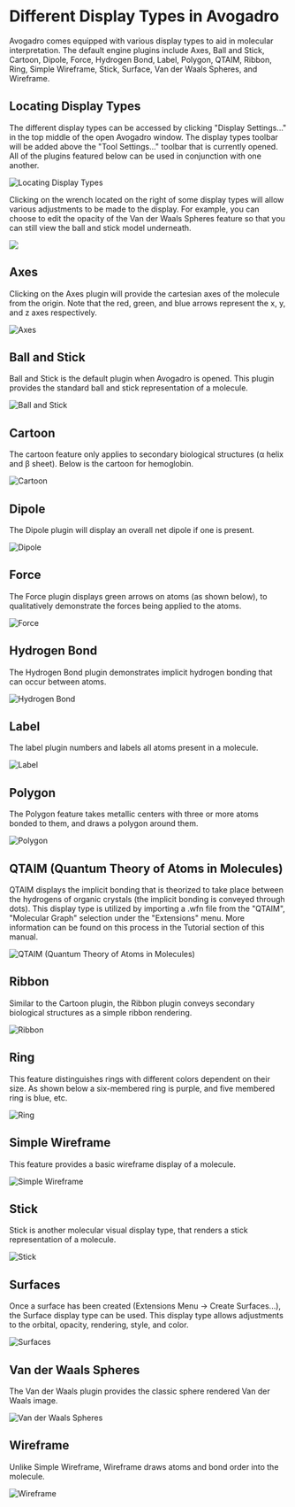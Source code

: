 # Different Display Types in Avogadro

Avogadro comes equipped with various display types to aid in molecular interpretation. The default engine plugins include Axes, Ball and Stick, Cartoon, Dipole, Force, Hydrogen Bond, Label, Polygon, QTAIM, Ribbon, Ring, Simple Wireframe, Stick, Surface, Van der Waals Spheres, and Wireframe.

## Locating Display Types

The different display types can be accessed by clicking "Display Settings..." in the top middle of the open Avogadro window. The display types toolbar will be added above the "Tool Settings..." toolbar that is currently opened. All of the plugins featured below can be used in conjunction with one another.

![Locating Display Types][1]

[1]: images/1-display-types/locating-display-types.png

Clicking on the wrench located on the right of some display types will allow various adjustments to be made to the display. For example, you can choose to edit the opacity of the Van der Waals Spheres feature so that you can still view the ball and stick model underneath.

![][2]

[2]: images/1-display-types/2605cdc6-ab67-4e3b-9222-28bb0c0f7f7d.png

## Axes

Clicking on the Axes plugin will provide the cartesian axes of the molecule from the origin. Note that the red, green, and blue arrows represent the x, y, and z axes respectively.

![Axes][3]

[3]: images/1-display-types/axes.png

## Ball and Stick

Ball and Stick is the default plugin when Avogadro is opened. This plugin provides the standard ball and stick representation of a molecule.

![Ball and Stick][4]

[4]: images/1-display-types/ball-and-stick.png

## Cartoon

The cartoon feature only applies to secondary biological structures (α helix and β sheet). Below is the cartoon for hemoglobin.

![Cartoon][5]

[5]: images/1-display-types/cartoon.png

## Dipole

The Dipole plugin will display an overall net dipole if one is present.

![Dipole][6]

[6]: images/1-display-types/dipole.png

## Force

The Force plugin displays green arrows on atoms (as shown below), to qualitatively demonstrate the forces being applied to the atoms.

![Force][7]

[7]: images/1-display-types/force.png

## Hydrogen Bond

The Hydrogen Bond plugin demonstrates implicit hydrogen bonding that can occur between atoms. 

![Hydrogen Bond][8]

[8]: images/1-display-types/hydrogen-bond.png

## Label

The label plugin numbers and labels all atoms present in a molecule.

![Label][9]

[9]: images/1-display-types/label.png

## Polygon

The Polygon feature takes metallic centers with three or more atoms bonded to them, and draws a polygon around them.

![Polygon][10]

[10]: images/1-display-types/polygon.png

## QTAIM (Quantum Theory of Atoms in Molecules)

QTAIM displays the implicit bonding that is theorized to take place between the hydrogens of organic crystals (the implicit bonding is conveyed through dots). This display type is utilized by importing a .wfn file from the "QTAIM", "Molecular Graph" selection under the "Extensions" menu. More information can be found on this process in the Tutorial section of this manual.

![QTAIM (Quantum Theory of Atoms in Molecules)][11]

[11]: images/1-display-types/qtaim--quantum-theory-of-atoms-in-molecules-.png

## Ribbon

Similar to the Cartoon plugin, the Ribbon plugin conveys secondary biological structures as a simple ribbon rendering.

![Ribbon][12]

[12]: images/1-display-types/ribbon.png

## Ring

This feature distinguishes rings with different colors dependent on their size. As shown below a six-membered ring is purple, and five membered ring is blue, etc.

![Ring][13]

[13]: images/1-display-types/ring.png

## Simple Wireframe

This feature provides a basic wireframe display of a molecule.

![Simple Wireframe][14]

[14]: images/1-display-types/simple-wireframe.png

## Stick

Stick is another molecular visual display type, that renders a stick representation of a molecule.

![Stick][15]

[15]: images/1-display-types/stick.png

## Surfaces

Once a surface has been created (Extensions Menu -> Create Surfaces...), the Surface display type can be used. This display type allows adjustments to the orbital, opacity, rendering, style, and color.

![Surfaces][16]

[16]: images/1-display-types/surfaces.png

## Van der Waals Spheres

The Van der Waals plugin provides the classic sphere rendered Van der Waals image. 

![Van der Waals Spheres][17]

[17]: images/1-display-types/van-der-waals-spheres.png

## Wireframe

Unlike Simple Wireframe, Wireframe draws atoms and bond order into the molecule.

![Wireframe][18]

[18]: images/1-display-types/wireframe.png